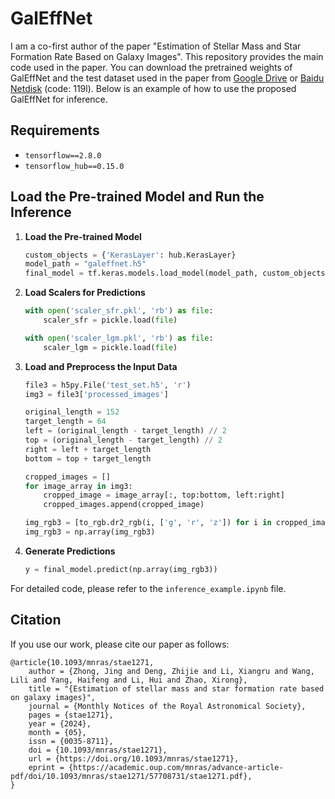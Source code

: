 # GalEffNet
I am a co-first author of the paper "Estimation of Stellar Mass and Star Formation Rate Based on Galaxy Images". This repository provides the main code used in the paper. You can download the pretrained weights of GalEffNet and the test dataset used in the paper from [Google Drive](https://drive.google.com/file/d/1TI__JrC3rEGnm6pZ7GvkqB9Hze72kmPG/view?usp=drive_link) or [Baidu Netdisk](https://pan.baidu.com/s/1BTKr35C0EQ2ynD1QySXi9Q) (code: 119l). Below is an example of how to use the proposed GalEffNet for inference.

## Requirements
- `tensorflow==2.8.0`
- `tensorflow_hub==0.15.0`

## Load the Pre-trained Model and Run the Inference

1. **Load the Pre-trained Model**
    ```python
    custom_objects = {'KerasLayer': hub.KerasLayer}
    model_path = "galeffnet.h5"
    final_model = tf.keras.models.load_model(model_path, custom_objects)
    ```

2. **Load Scalers for Predictions**
    ```python
    with open('scaler_sfr.pkl', 'rb') as file:
        scaler_sfr = pickle.load(file)

    with open('scaler_lgm.pkl', 'rb') as file:
        scaler_lgm = pickle.load(file)
    ```

3. **Load and Preprocess the Input Data**
    ```python
    file3 = h5py.File('test_set.h5', 'r')
    img3 = file3['processed_images']

    original_length = 152
    target_length = 64
    left = (original_length - target_length) // 2
    top = (original_length - target_length) // 2
    right = left + target_length
    bottom = top + target_length

    cropped_images = []
    for image_array in img3:
        cropped_image = image_array[:, top:bottom, left:right]
        cropped_images.append(cropped_image)

    img_rgb3 = [to_rgb.dr2_rgb(i, ['g', 'r', 'z']) for i in cropped_images]
    img_rgb3 = np.array(img_rgb3)
    ```
4. **Generate Predictions**
    ```python
    y = final_model.predict(np.array(img_rgb3))
    ```

For detailed code, please refer to the `inference_example.ipynb` file.

## Citation

If you use our work, please cite our paper as follows:
```
@article{10.1093/mnras/stae1271,
    author = {Zhong, Jing and Deng, Zhijie and Li, Xiangru and Wang, Lili and Yang, Haifeng and Li, Hui and Zhao, Xirong},
    title = "{Estimation of stellar mass and star formation rate based on galaxy images}",
    journal = {Monthly Notices of the Royal Astronomical Society},
    pages = {stae1271},
    year = {2024},
    month = {05},
    issn = {0035-8711},
    doi = {10.1093/mnras/stae1271},
    url = {https://doi.org/10.1093/mnras/stae1271},
    eprint = {https://academic.oup.com/mnras/advance-article-pdf/doi/10.1093/mnras/stae1271/57708731/stae1271.pdf},
}
 ```





